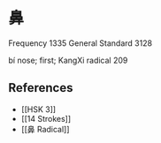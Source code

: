 # 鼻
Frequency 1335
General Standard 3128

bí
nose; first; KangXi radical 209

## References
- [[HSK 3]]
- [[14 Strokes]]
- [[鼻 Radical]]
